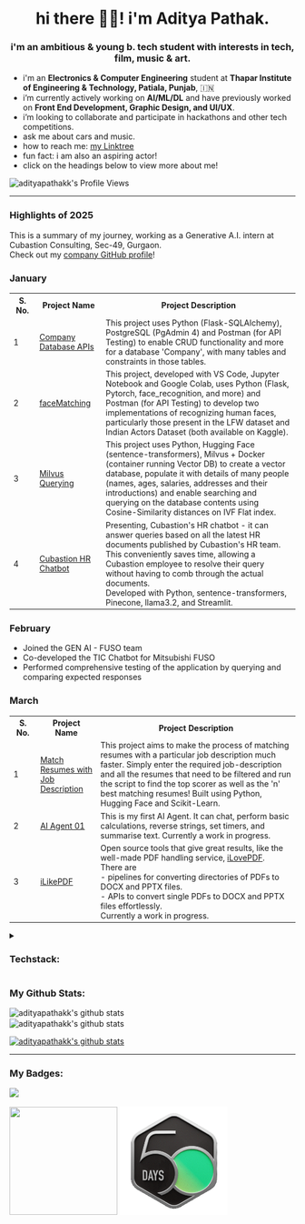 <h1 align = "center">hi there 👋🏽! i'm Aditya Pathak.</h1>
<h3 align = "center">i'm an ambitious & young b. tech student with interests in tech, film, music & art.</h3>

- i'm an **Electronics & Computer Engineering** student at **Thapar Institute of Engineering & Technology, Patiala, Punjab**, 🇮🇳
- i’m currently actively working on **AI/ML/DL** and have previously worked on **Front End Development, Graphic Design, and UI/UX**.
- i’m looking to collaborate and participate in hackathons and other tech competitions.
- ask me about cars and music.
- how to reach me: [my Linktree](https://linktr.ee/adityapathakk)
- fun fact: i am also an aspiring actor!
- click on the headings below to view more about me!
<!-- - i’m currently developing my skills in the fields of **DSA** and **AI/ML**.-->
<!-- - other fields i want to try are App Development and DevOps.-->
<!-- - i’m also looking for help with life (lol!!!).-->
<img src = "https://komarev.com/ghpvc/?username=adityapathakk&color=1f7fed&label=Profile+Views&style=for-the-badge" align = "left" alt = "adityapathakk's Profile Views">
<br>

<hr>

<!--<details>-->
<!--<summary>-->
<h3 align="left">Highlights of 2025</h3>
<!--</summary>-->
<p align="left">
This is a summary of my journey, working as a Generative A.I. intern at Cubastion Consulting, Sec-49, Gurgaon.<br>
Check out my <a href = "https://github.com/adityapathak-cubastion">company GitHub profile</a>!

### January

<table>
  <tr>
    <th style="width: 100px;">S. No.</th>
    <th style="width: 200px;">Project Name</th>
    <th style="width: 2000px;">Project Description</th>
  </tr>
  <tr>
    <td>1</td>
    <td><a href = "https://github.com/adityapathakk/Company-Database-APIs">Company Database APIs</a></td>
    <td>This project uses Python (Flask-SQLAlchemy), PostgreSQL (PgAdmin 4) and Postman (for API Testing) to enable CRUD functionality and more for a database 'Company', with many tables and constraints in those tables.</td>
  </tr>
  <tr>
    <td>2</td>
    <td><a href = "https://github.com/adityapathakk/faceMatching">faceMatching</a></td>
    <td>This project, developed with VS Code, Jupyter Notebook and Google Colab, uses Python (Flask, Pytorch, face_recognition, and more) and Postman (for API Testing) to develop two implementations of recognizing human faces, particularly those present in the LFW dataset and Indian Actors Dataset (both available on Kaggle).</td>
  </tr>
  <tr>
    <td>3</td>
    <td><a href = "https://github.com/adityapathakk/Milvus-Querying">Milvus Querying</a></td>
    <td>This project uses Python, Hugging Face (sentence-transformers), Milvus + Docker (container running Vector DB) to create a vector database, populate it with details of many people (names, ages, salaries, addresses and their introductions) and enable searching and querying on the database contents using Cosine-Similarity distances on IVF Flat index.</td>
  </tr>
  <tr>
    <td>4</td>
    <td><a href = "https://github.com/adityapathakk/cubastion-hr-chatbot">Cubastion HR Chatbot</a></td>
    <td>Presenting, Cubastion's HR chatbot - it can answer queries based on all the latest HR documents published by Cubastion's HR team. This conveniently saves time, allowing a Cubastion employee to resolve their query without having to comb through the actual documents.<br>Developed with Python, sentence-transformers, Pinecone, llama3.2, and Streamlit.</td>
  </tr>
</table>

### February

- Joined the GEN AI - FUSO team
- Co-developed the TIC Chatbot for Mitsubishi FUSO
- Performed comprehensive testing of the application by querying and comparing expected responses

### March

<table>
  <tr>
    <th style="width: 100px;">S. No.</th>
    <th style="width: 200px;">Project Name</th>
    <th style="width: 2000px;">Project Description</th>
  </tr>
  <tr>
    <td>1</td>
    <td><a href = "https://github.com/adityapathakk/match-resume-with-jobDescription">Match Resumes with Job Description</a></td>
    <td>This project aims to make the process of matching resumes with a particular job description much faster. Simply enter the required job-description and all the resumes that need to be filtered and run the script to find the top scorer as well as the 'n' best matching resumes! Built using Python, Hugging Face and Scikit-Learn.</td>
  </tr>
  <tr>
    <td>2</td>
    <td><a href = "https://github.com/adityapathakk/ai-agent-01">AI Agent 01</a></td>
    <td>This is my first AI Agent. It can chat, perform basic calculations, reverse strings, set timers, and summarise text. Currently a work in progress.</td>
  </tr>
  <tr>
    <td>3</td>
    <td><a href = "https://github.com/adityapathakk/iLikePDF">iLikePDF</a></td>
    <td>Open source tools that give great results, like the well-made PDF handling service, <a href = "https://www.ilovepdf.com/">iLovePDF</a>.<br>There are<br>
      - pipelines for converting directories of PDFs to DOCX and PPTX files.<br>
      - APIs to convert single PDFs to DOCX and PPTX files effortlessly.<br>
      Currently a work in progress.</td>
  </tr>
</table>
<!--</details>-->

<!-- <h3 align = "left">Important Links:</h3> <!--Badges from here: https://github.com/alexandresanlim/Badges4-README.md-Profile
<p align = "left">
<a href = "https://linkedin.com/in/adityapathakk" target = "blank"><img align = "center" src = "https://img.shields.io/badge/LinkedIn-0077B5?style=for-the-badge&logo=linkedin&logoColor=white" alt="linkedin.com/in/adityapathakk"></a>
<a href = "https://www.leetcode.com/adityapathakk" target = "blank"><img align = "center" src = "https://img.shields.io/badge/-LeetCode-FFA116?style=for-the-badge&logo=LeetCode&logoColor=black" alt="leetcode.com/adityapathakk"></a>
<a href = "https://www.codechef.com/users/adityapathakk"><img align = "center" src = "https://img.shields.io/badge/Codechef-%23B92B27.svg?&style=for-the-badge&logo=Codechef&logoColor=white"></a>
<a href = "https://www.hackerrank.com/profile/adityapathak585"><img align = "center" src = "https://img.shields.io/badge/-Hackerrank-2EC866?style=for-the-badge&logo=HackerRank&logoColor=white"></a>
<a href = "https://www.kaggle.com/adityapathak03"><img align = "center" src = "https://img.shields.io/badge/Kaggle-20BEFF?style=for-the-badge&logo=Kaggle&logoColor=white"></a>
<!--<a href = ""><img align = "center" src = ""></a>
<a href = "https://linktr.ee/adityapathakk"><img align = "center" src = "https://img.shields.io/badge/linktree-39E09B?style=for-the-badge&logo=linktree&logoColor=white"></a>
</p>-->

<details>
<summary><h3 align="left">Techstack:</h3></summary>
<p align="left"> <!--Badges from here: https://github.com/Ileriayo/markdown-badges-->
<!-- <img src = "https://img.shields.io/badge/c++-%2300599C.svg?style=for-the-badge&logo=c%2B%2B&logoColor=white" alt = "cplusplus"> <!--C++-->
<img src = "https://img.shields.io/badge/python-3670A0?style=for-the-badge&logo=python&logoColor=ffdd54"> <!--Python-->
<!-- <img src = "https://img.shields.io/badge/java-%23ED8B00.svg?style=for-the-badge&logo=openjdk&logoColor=white"> <!--Java-->
<img src = "https://img.shields.io/badge/html5-%23E34F26.svg?style=for-the-badge&logo=html5&logoColor=white"> <!--HTML-->
<img src = "https://img.shields.io/badge/css3-%231572B6.svg?style=for-the-badge&logo=css3&logoColor=white"> <!--CSS-->
<img src = "https://img.shields.io/badge/javascript-%23323330.svg?style=for-the-badge&logo=javascript&logoColor=%23F7DF1E"> <!--Javascript-->
<img src = "https://img.shields.io/badge/mysql-4479A1.svg?style=for-the-badge&logo=mysql&logoColor=white"> <!--MySQL-->
<img src = "https://img.shields.io/badge/Amazon%20DynamoDB-4053D6?style=for-the-badge&logo=Amazon%20DynamoDB&logoColor=white"> <!--Amazon DynamoDB-->
<img src = "https://img.shields.io/badge/-Arduino-00979D?style=for-the-badge&logo=Arduino&logoColor=white"> <!--Arduino-->
<img src = "https://img.shields.io/badge/Solidity-%23363636.svg?style=for-the-badge&logo=solidity&logoColor=white"> <!--Soliditiy-->
<img src = "https://img.shields.io/badge/github-%23121011.svg?style=for-the-badge&logo=github&logoColor=white"> <!--Github-->
<img src = "https://img.shields.io/badge/Visual%20Studio%20Code-0078d7.svg?style=for-the-badge&logo=visual-studio-code&logoColor=white"> <!--VS Code-->
<img src = "https://img.shields.io/badge/jupyter-%23FA0F00.svg?style=for-the-badge&logo=jupyter&logoColor=white"> <!--Jupyter Notebook-->
<img src = "https://img.shields.io/badge/AWS-%23FF9900.svg?style=for-the-badge&logo=amazon-aws&logoColor=white"> <!--AWS-->
<img src = "https://img.shields.io/badge/GoogleCloud-%234285F4.svg?style=for-the-badge&logo=google-cloud&logoColor=white"> <!--Google Cloud-->
<img src = "https://img.shields.io/badge/react-%2320232a.svg?style=for-the-badge&logo=react&logoColor=%2361DAFB"></a> <!--React-->
<img src = "https://img.shields.io/badge/pandas-%23150458.svg?style=for-the-badge&logo=pandas&logoColor=white"> <!--Pandas-->
<img src = "https://img.shields.io/badge/numpy-%23013243.svg?style=for-the-badge&logo=numpy&logoColor=white"> <!--Numpy-->
<img src = "https://img.shields.io/badge/Matplotlib-%23ffffff.svg?style=for-the-badge&logo=Matplotlib&logoColor=black"> <!--Matplotlib-->
<img src = "https://img.shields.io/badge/scikit--learn-%23F7931E.svg?style=for-the-badge&logo=scikit-learn&logoColor=white"> <!--Scikit-->
<img src = "https://img.shields.io/badge/PyTorch-%23EE4C2C.svg?style=for-the-badge&logo=PyTorch&logoColor=white"> <!--Pytorch-->
<img src = "https://img.shields.io/badge/TensorFlow-%23FF6F00.svg?style=for-the-badge&logo=TensorFlow&logoColor=white"> <!--Tensorflow-->
<img src = "https://img.shields.io/badge/flask-%23000.svg?style=for-the-badge&logo=flask&logoColor=white"> <!--Flask-->
<img src = "https://img.shields.io/badge/postgres-%23316192.svg?style=for-the-badge&logo=postgresql&logoColor=white"> <!--Postgres-->
<img src = "https://img.shields.io/badge/Postman-FF6C37?style=for-the-badge&logo=postman&logoColor=white"> <!--Postman API-->
<img src = "https://img.shields.io/badge/markdown-%23000000.svg?style=for-the-badge&logo=markdown&logoColor=white"> <!--Markdown-->
<!--> <img src = "https://img.shields.io/badge/WordPress-%23117AC9.svg?style=for-the-badge&logo=WordPress&logoColor=white"> <!--WordPress-->
<img src = "https://img.shields.io/badge/adobe%20photoshop-%2331A8FF.svg?style=for-the-badge&logo=adobe%20photoshop&logoColor=white"> <!--Photoshop-->
<img src = "https://img.shields.io/badge/figma-%23F24E1E.svg?style=for-the-badge&logo=figma&logoColor=white"> <!--Figma-->
<img src = "https://img.shields.io/badge/Canva-%2300C4CC.svg?style=for-the-badge&logo=Canva&logoColor=white"> <!--Canva-->
<img src = "https://img.shields.io/badge/Adobe%20Premiere%20Pro-9999FF.svg?style=for-the-badge&logo=Adobe%20Premiere%20Pro&logoColor=white"> <!--Premiere Pro-->
</p>
</details>

<h3 align = "left">My Github Stats:</h3>
<p align = "left"> <!--Github stats from here: https://github.com/anuraghazra/github-readme-stats-->
<img align = "left" width = 305 src="https://github-readme-stats.vercel.app/api/top-langs?username=adityapathakk&show_icons=true&theme=tokyonight&locale=en&layout=compact" alt = "adityapathakk's github stats">
<img align = "center" width = 400 src = "https://github-readme-stats.vercel.app/api?username=adityapathakk&show_icons=true&theme=tokyonight&locale=en" alt = "adityapathakk's github stats">
</p>
<a href="https://git.io/streak-stats"><img src="https://git-hub-streak-stats.vercel.app?user=adityapathakk&theme=tokyonight" alt="adityapathakk's github stats"></a>

<hr>

<h3 align = "left">My Badges:</h3>
<a href = "https://holopin.io/@adityapathakk"><img src = "https://holopin.me/adityapathakk"></a>
<br>
<p float = "left">
  <img src = "https://github.com/user-attachments/assets/934d3698-dcf9-49db-8b4d-89ebf58b3db8" width = 190 height = 190>
  <img src = "https://github.com/adityapathakk/adityapathakk/blob/main/leetcode2024-50days.gif" width = 190 height = 190>
</p>


